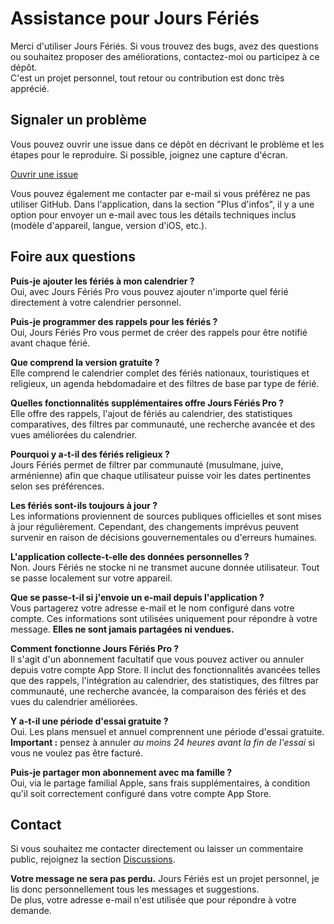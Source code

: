 # Assistance pour Jours Fériés  
  
Merci d'utiliser Jours Fériés. Si vous trouvez des bugs, avez des questions ou souhaitez proposer des améliorations, contactez-moi ou participez à ce dépôt.  
C'est un projet personnel, tout retour ou contribution est donc très apprécié.  
  
## Signaler un problème  
  
Vous pouvez ouvrir une issue dans ce dépôt en décrivant le problème et les étapes pour le reproduire. Si possible, joignez une capture d'écran.  
  
[Ouvrir une issue](https://github.com/lucasditomase/feriados/issues/new?title=Problème%20avec%20Jours%20F%C3%A9ri%C3%A9s%20App&body=Décrivez%20le%20problème%20que%20vous%20rencontrez%20ci-dessous%3A%0A%0A-%20Appareil%3A%20%0A-%20Version%20iOS%3A%20%0A-%20Version%20de%20l'application%3A%20%0A-%20Étapes%20pour%20reproduire%3A%0A%0A%28Facultatif%29%20Joignez%20une%20capture%20d'écran%20ou%20un%20enregistrement%20si%20possible.)  
  
Vous pouvez également me contacter par e-mail si vous préférez ne pas utiliser GitHub. Dans l'application, dans la section "Plus d'infos", il y a une option pour envoyer un e-mail avec tous les détails techniques inclus (modèle d'appareil, langue, version d'iOS, etc.).  
  
## Foire aux questions  
  
**Puis-je ajouter les fériés à mon calendrier ?**  
Oui, avec Jours Fériés Pro vous pouvez ajouter n'importe quel férié directement à votre calendrier personnel.  
  
**Puis-je programmer des rappels pour les fériés ?**  
Oui, Jours Fériés Pro vous permet de créer des rappels pour être notifié avant chaque férié.  
  
**Que comprend la version gratuite ?**  
Elle comprend le calendrier complet des fériés nationaux, touristiques et religieux, un agenda hebdomadaire et des filtres de base par type de férié.  
  
**Quelles fonctionnalités supplémentaires offre Jours Fériés Pro ?**  
Elle offre des rappels, l'ajout de fériés au calendrier, des statistiques comparatives, des filtres par communauté, une recherche avancée et des vues améliorées du calendrier.  
  
**Pourquoi y a-t-il des fériés religieux ?**  
Jours Fériés permet de filtrer par communauté (musulmane, juive, arménienne) afin que chaque utilisateur puisse voir les dates pertinentes selon ses préférences.  
  
**Les fériés sont-ils toujours à jour ?**  
Les informations proviennent de sources publiques officielles et sont mises à jour régulièrement. Cependant, des changements imprévus peuvent survenir en raison de décisions gouvernementales ou d'erreurs humaines.  
  
**L'application collecte-t-elle des données personnelles ?**  
Non. Jours Fériés ne stocke ni ne transmet aucune donnée utilisateur. Tout se passe localement sur votre appareil.  
  
**Que se passe-t-il si j'envoie un e-mail depuis l'application ?**  
Vous partagerez votre adresse e-mail et le nom configuré dans votre compte. Ces informations sont utilisées uniquement pour répondre à votre message. **Elles ne sont jamais partagées ni vendues.**  
  
**Comment fonctionne Jours Fériés Pro ?**  
Il s'agit d'un abonnement facultatif que vous pouvez activer ou annuler depuis votre compte App Store. Il inclut des fonctionnalités avancées telles que des rappels, l'intégration au calendrier, des statistiques, des filtres par communauté, une recherche avancée, la comparaison des fériés et des vues du calendrier améliorées.  
  
**Y a-t-il une période d'essai gratuite ?**  
Oui. Les plans mensuel et annuel comprennent une période d'essai gratuite. **Important :** pensez à annuler *au moins 24 heures avant la fin de l'essai* si vous ne voulez pas être facturé.  
  
**Puis-je partager mon abonnement avec ma famille ?**  
Oui, via le partage familial Apple, sans frais supplémentaires, à condition qu'il soit correctement configuré dans votre compte App Store.  
  
## Contact  
  
Si vous souhaitez me contacter directement ou laisser un commentaire public, rejoignez la section [Discussions](https://github.com/lucasditomase/feriados/discussions).  
  
**Votre message ne sera pas perdu.** Jours Fériés est un projet personnel, je lis donc personnellement tous les messages et suggestions.  
De plus, votre adresse e-mail n'est utilisée que pour répondre à votre demande.  
